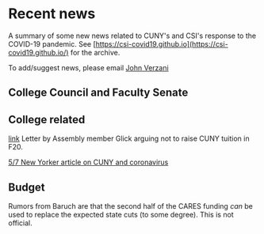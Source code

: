 # Recent news

A summary of some new news related to CUNY's and CSI's response to the COVID-19 pandemic. See [https://csi-covid19.github.io](https://csi-covid19.github.io/) for the archive.

To add/suggest news, please email [John Verzani](mailto:jverzani@gmail.com)


## College Council and Faculty Senate

## College related

[link](/CUNY/5-6-glick.pdf)  Letter by Assembly member Glick arguing not to raise CUNY tuition in F20.

[5/7 New Yorker  article  on  CUNY and  coronavirus](https://www.newyorker.com/culture/cultural-comment/the-pandemic-is-the-time-to-resurrect-the-public-university)

## Budget

Rumors from Baruch are that the second half of the CARES funding *can* be used to replace the expected state cuts (to some degree). This is not official.
